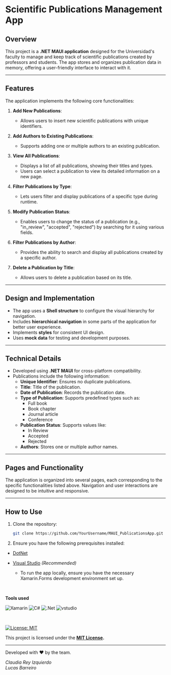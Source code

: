 # Scientific Publications Management App

## Overview
This project is a **.NET MAUI application** designed for the Universidad's faculty to manage and keep track of scientific publications created by professors and students. The app stores and organizes publication data in memory, offering a user-friendly interface to interact with it.

---

## Features
The application implements the following core functionalities:

1. **Add New Publications**:
   - Allows users to insert new scientific publications with unique identifiers.
   
2. **Add Authors to Existing Publications**:
   - Supports adding one or multiple authors to an existing publication.

3. **View All Publications**:
   - Displays a list of all publications, showing their titles and types.
   - Users can select a publication to view its detailed information on a new page.

4. **Filter Publications by Type**:
   - Lets users filter and display publications of a specific type during runtime.

5. **Modify Publication Status**:
   - Enables users to change the status of a publication (e.g., "in_review", "accepted", "rejected") by searching for it using various fields.

6. **Filter Publications by Author**:
   - Provides the ability to search and display all publications created by a specific author.

7. **Delete a Publication by Title**:
   - Allows users to delete a publication based on its title.

---

## Design and Implementation
- The app uses a **Shell structure** to configure the visual hierarchy for navigation.
- Includes **hierarchical navigation** in some parts of the application for better user experience.
- Implements **styles** for consistent UI design.
- Uses **mock data** for testing and development purposes.

---

## Technical Details
- Developed using **.NET MAUI** for cross-platform compatibility.
- Publications include the following information:
  - **Unique Identifier**: Ensures no duplicate publications.
  - **Title**: Title of the publication.
  - **Date of Publication**: Records the publication date.
  - **Type of Publication**: Supports predefined types such as:
    - Full book
    - Book chapter
    - Journal article
    - Conference
  - **Publication Status**: Supports values like:
    - In Review
    - Accepted
    - Rejected
  - **Authors**: Stores one or multiple author names.

---

## Pages and Functionality
The application is organized into several pages, each corresponding to the specific functionalities listed above. Navigation and user interactions are designed to be intuitive and responsive.

---

## How to Use
1. Clone the repository:
   ```bash
   git clone https://github.com/YourUsername/MAUI_PublicationsApp.git

2. Ensure you have the following prerequisites installed:

- [DotNet](https://dotnet.microsoft.com/en-us/)
- [Visual Studio](https://visualstudio.microsoft.com) _(Recommended)_

  - To run the app locally, ensure you have the necessary Xamarin.Forms development environment set up.

<br>

**Tools used**

![Xamarin](https://img.shields.io/badge/Xamarin-3199DC?style=for-the-badge&logo=xamarin&logoColor=white)
![C#](https://img.shields.io/badge/C%23-239120?style=for-the-badge&logo=c-sharp&logoColor=white)
![.Net](https://img.shields.io/badge/.NET-5C2D91?style=for-the-badge&logo=.net&logoColor=white)
![vstudio](https://img.shields.io/badge/Visual_Studio-5C2D91?style=for-the-badge&logo=visual%20studio&logoColor=white)

<br>

[![License: MIT](https://img.shields.io/badge/License-MIT-yellow.svg)](https://opensource.org/licenses/MIT)

This project is licensed under the **[MIT License](https://opensource.org/license/mit/).**


---

Developed with ❤️ by the team.

_Claudia Rey Izquierdo_ <br>
_Lucas Barreiro_ <br>




